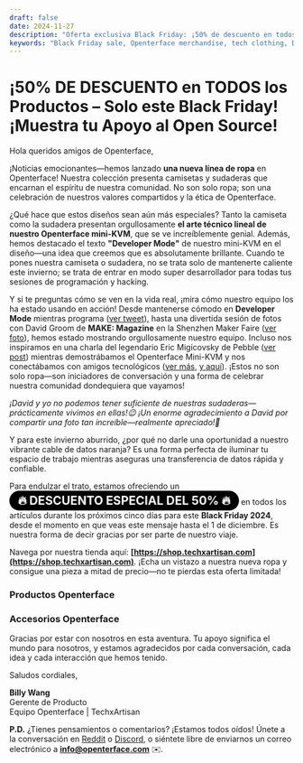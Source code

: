 ```yaml
---
draft: false
date: 2024-11-27
description: "Oferta exclusiva Black Friday: ¡50% de descuento en todos los productos Openterface! Nueva línea de ropa inspirada en tecnología con diseños Mini-KVM, camisetas Developer Mode, sudaderas y cables de datos naranjas premium. Oferta limitada hasta el 1 de diciembre."
keywords: "Black Friday sale, Openterface merchandise, tech clothing, Developer Mode hoodie, Mini-KVM design, tech apparel, orange data cable, tech fashion, open source merchandise, TechxArtisan shop, tech community, developer clothing, tech accessories, 50% discount, limited time offer"
---
```


# ¡50% DE DESCUENTO en TODOS los Productos – Solo este Black Friday! ¡Muestra tu Apoyo al Open Source!

<style>
  .heartbeat-label {
    display: inline-block;
    background-color: #000000;
    color: white;
    font-size: 1.5em;
    font-weight: bold;
    padding: 5px 15px;
    border-radius: 25px;
    animation: heartbeat 1.6s infinite;
    text-align: center;
  }

  @keyframes heartbeat {
    0% { transform: scale(1); }
    30% { transform: scale(1.01); }
    60% { transform: scale(1); }
  }
</style>



Hola queridos amigos de Openterface,

¡Noticias emocionantes—hemos lanzado **una nueva línea de ropa** en Openterface! Nuestra colección presenta camisetas y sudaderas que encarnan el espíritu de nuestra comunidad. No son solo ropa; son una celebración de nuestros valores compartidos y la ética de Openterface.

¿Qué hace que estos diseños sean aún más especiales? Tanto la camiseta como la sudadera presentan orgullosamente **el arte técnico lineal de nuestro Openterface mini-KVM**, que se ve increíblemente genial. Además, hemos destacado el texto **"Developer Mode"** de nuestro mini-KVM en el diseño—una idea que creemos que es absolutamente brillante. Cuando te pones nuestra camiseta o sudadera, no se trata solo de mantenerte caliente este invierno; se trata de entrar en modo super desarrollador para todas tus sesiones de programación y hacking.



Y si te preguntas cómo se ven en la vida real, ¡mira cómo nuestro equipo los ha estado usando en acción! Desde mantenerse cómodo en **Developer Mode** mientras programa ([ver tweet](https://x.com/TechxArtisan/status/1861611266705379346)), hasta una divertida sesión de fotos con David Groom de **MAKE: Magazine** en la Shenzhen Maker Faire ([ver foto](https://pbs.twimg.com/media/Gcp8E32agAAEnl-?format=jpg&name=large)), hemos estado mostrando orgullosamente nuestro equipo. Incluso nos inspiramos en una charla del legendario Eric Migicovsky de Pebble ([ver post](https://www.linkedin.com/posts/billy-wangrb_had-an-incredible-weekend-at-shenzhen-maker-activity-7264123680803233792-l7Mm?utm_source=share&utm_medium=member_desktop)) mientras demostrábamos el Openterface Mini-KVM y nos conectábamos con amigos tecnológicos ([ver más](https://twitter.com/TechxArtisan/status/1858397377196965913), [y aquí](https://twitter.com/TechxArtisan/status/1858400923325726750)). ¡Estos no son solo ropa—son iniciadores de conversación y una forma de celebrar nuestra comunidad dondequiera que vayamos!


*¡David y yo no podemos tener suficiente de nuestras sudaderas—prácticamente vivimos en ellas!😉 ¡Un enorme agradecimiento a David por compartir una foto tan increíble—realmente apreciado!🎉*

Y para este invierno aburrido, ¿por qué no darle una oportunidad a nuestro vibrante cable de datos naranja? Es una forma perfecta de iluminar tu espacio de trabajo mientras aseguras una transferencia de datos rápida y confiable.

Para endulzar el trato, estamos ofreciendo un <a href="https://shop.techxartisan.com" style="text-decoration: none;"><span class="heartbeat-label">🔥 DESCUENTO ESPECIAL DEL 50% 🔥</span></a> en todos los artículos durante los próximos cinco días para este **Black Friday 2024**, desde el momento en que veas este mensaje hasta el 1 de diciembre. Es nuestra forma de decir gracias por ser parte de nuestro viaje.

Navega por nuestra tienda aquí: **[https://shop.techxartisan.com](https://shop.techxartisan.com)**. ¡Echa un vistazo a nuestra nueva ropa y consigue una pieza a mitad de precio—no te pierdas esta oferta limitada!

### Productos Openterface


### Accesorios Openterface


Gracias por estar con nosotros en esta aventura. Tu apoyo significa el mundo para nosotros, y estamos agradecidos por cada conversación, cada idea y cada interacción que hemos tenido.

Saludos cordiales,

**Billy Wang**  
Gerente de Producto  
Equipo Openterface | TechxArtisan  

**P.D.** ¿Tienes pensamientos o comentarios? ¡Estamos todos oídos! Únete a la conversación en [Reddit](https://openterface.com/reddit) o [Discord](https://openterface.com/discord), o siéntete libre de enviarnos un correo electrónico a **info@openterface.com** ✉️.
